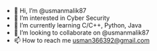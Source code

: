 - 👋 Hi, I’m @usmanmalik87
- 👀 I’m interested in Cyber Security 
- 🌱 I’m currently learning C/C++, Python, Java
- 💞️ I’m looking to collaborate on @usmanmalik87
- 📫 How to reach me usman366392@gmail.com

<!---
usmanmalik87/usmanmalik87 is a ✨ special ✨ repository because its `README.md` (this file) appears on your GitHub profile.
You can click the Preview link to take a look at your changes.
--->
